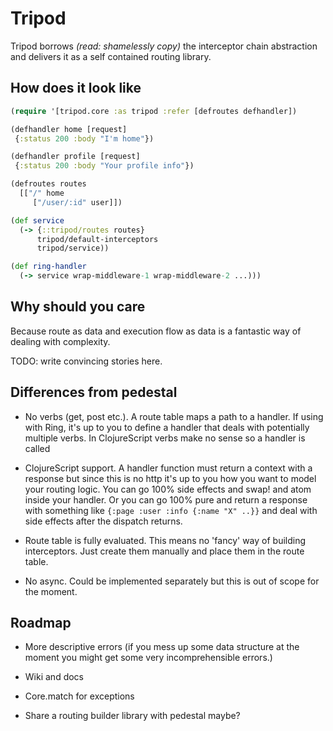 # Tripod

Tripod borrows _(read: shamelessly copy)_ the interceptor chain abstraction and delivers it as a self contained routing library.

## How does it look like

```clj
(require '[tripod.core :as tripod :refer [defroutes defhandler])

(defhandler home [request]
 {:status 200 :body "I'm home"})

(defhandler profile [request]
 {:status 200 :body "Your profile info"})

(defroutes routes
  [["/" home
     ["/user/:id" user]])

(def service
  (-> {::tripod/routes routes}
      tripod/default-interceptors
      tripod/service))

(def ring-handler
  (-> service wrap-middleware-1 wrap-middleware-2 ...)))

```

## Why should you care

Because route as data and execution flow as data is a fantastic way of dealing with complexity.

TODO: write convincing stories here.

## Differences from pedestal

- No verbs (get, post etc.). A route table maps a path to a handler.
If using with Ring, it's up to you to define a handler that deals with potentially multiple verbs.
In ClojureScript verbs make no sense so a handler is called

- ClojureScript support.
A handler function must return a context with a response but since this is no http it's up to you how you want to model your routing logic.
You can go 100% side effects and swap! and atom inside your handler.
Or you can go 100% pure and return a response with something like `{:page :user :info {:name "X" ..}}` and deal with side effects after the dispatch returns.

- Route table is fully evaluated. This means no 'fancy' way of building interceptors.
Just create them manually and place them in the route table.

- No async. Could be implemented separately but this is out of scope for the moment.


## Roadmap

- More descriptive errors (if you mess up some data structure at the moment you might get some very incomprehensible errors.)

- Wiki and docs

- Core.match for exceptions

- Share a routing builder library with pedestal maybe?
